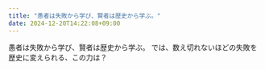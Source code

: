 ```yaml
---
title: "愚者は失敗から学び、賢者は歴史から学ぶ。"
date: 2024-12-20T14:22:08+09:00
---
```

愚者は失敗から学び、賢者は歴史から学ぶ。
では、数え切れないほどの失敗を歴史に変えられる、この力は？
